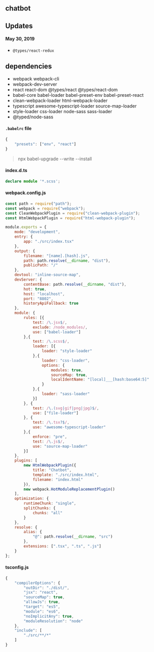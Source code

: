 ## chatbot

## Updates
#### May 30, 2019
- `@types/react-redux`


## dependencies
- webpack webpack-cli
- webpack-dev-server
- react react-dom @types/react @types/react-dom
- babel-core babel-loader babel-preset-env babel-preset-react
- clean-webpack-loader html-webpack-loader
- typescript awesome-typescript-loader source-map-loader
- style-loader css-loader node-sass sass-loader
- @typed/node-sass

#### `.babelrc` file
```js
{
    "presets": ["env", "react"]
}
```
> npx babel-upgrade --write --install

#### index.d.ts
```typescript
declare module '*.scss';
```

#### webpack.config.js
```js
const path = require("path");
const webpack = require("webpack");
const CleanWebpackPlugin = require("clean-webpack-plugin");
const HtmlWebpackPlugin = require("html-webpack-plugin");

module.exports = {
    mode: "development",
    entry: {
        app: "./src/index.tsx"
    },
    output: {
        filename: "[name].[hash].js",
        path: path.resolve(__dirname, "dist"),
        publicPath: "/"
    },
    devtool: "inline-source-map",
    devServer: {
        contentBase: path.resolve(__dirname, "dist"),
        hot: true,
        host: "localhost",
        port: "8802",
        historyApiFallback: true
    },
    module: {
        rules: [{
            test: /\.jsx$/,
            exclude: /node_modules/,
            use: ["babel-loader"]
        },{
            test: /\.scss$/,
            loader: [{
                loader: "style-loader"
            },{
                loader: "css-loader",
                options: {
                    modules: true,
                    sourceMap: true,
                    localIdentName: "[local]___[hash:base64:5]"
                }
            },{
                loader: "sass-loader"
            }]
        }, {
            test: /\.(svg|gif|png|jpg)$/,
            use: ["file-loader"]
        }, {
            test: /\.tsx?$/,
            use: "awesome-typescript-loader"
        },{
            enforce: "pre",
            test: /\.js$/,
            use: "source-map-loader"
        }]
    },
    plugins: [
        new HtmlWebpackPlugin({
            title: "Chatbot",
            template: "./src/index.html",
            filename: "index.html"
        }),
        new webpack.HotModuleReplacementPlugin()
    ],
    optimization: {
        runtimeChunk: "single",
        splitChunks: {
            chunks: "all"
        }
    },
    resolve: {
        alias: {
            "@": path.resolve(__dirname, "src")
        },
        extensions: [".tsx", ".ts", ".js"]
    }
};
```

#### tsconfig.js
```js
{
    "compilerOptions": {
        "outDir": "./dist/",
        "jsx": "react",
        "sourceMap": true,
        "allowJs": true,
        "target": "es5",
        "module": "es6",
        "noImplicitAny": true,
        "moduleResolution": "node"
    },
    "include": [
        "./src/**/*"
    ]
}
```
